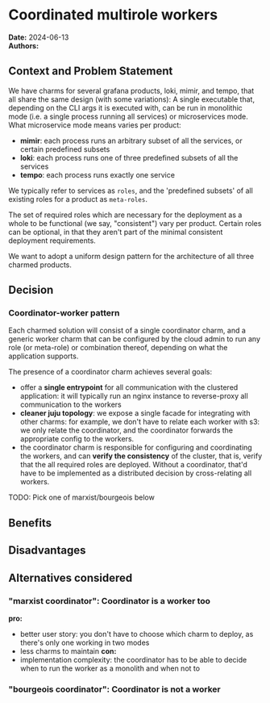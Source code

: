 # Coordinated multirole workers
**Date:** 2024-06-13<br/>
**Authors:**

## Context and Problem Statement
We have charms for several grafana products, loki, mimir, and tempo, that all share the same design 
(with some variations): A single executable that, depending on the CLI args it is executed with, 
can be run in monolithic mode (i.e. a single process running all services) or microservices mode. 
What microservice mode means varies per product:

- **mimir**: each process runs an arbitrary subset of all the services, or certain predefined subsets
- **loki**: each process runs one of three predefined subsets of all the services
- **tempo**: each process runs exactly one service

We typically refer to services as `roles`, and the 'predefined subsets' of all existing roles 
for a product as `meta-roles`.

The set of required roles which are necessary for the deployment as a whole to be functional 
(we say, "consistent") vary per product. Certain roles can be optional, in that they aren't part of 
the minimal consistent deployment requirements.

We want to adopt a uniform design pattern for the architecture of all three charmed products.

## Decision

### Coordinator-worker pattern
Each charmed solution will consist of a single coordinator charm, and a generic worker charm that 
can be configured by the cloud admin to run any role (or meta-role) or combination thereof, 
depending on what the application supports.

The presence of a coordinator charm achieves several goals:
- offer a **single entrypoint** for all communication with the clustered application: it will 
  typically run an nginx instance to reverse-proxy all communication to the workers
- **cleaner juju topology**: 
  we expose a single facade for integrating with other charms: for example, we don't have to 
  relate each worker with s3: we only relate the coordinator, and the coordinator 
  forwards the appropriate config to the workers. 
- the coordinator charm is responsible for configuring and coordinating the workers, and can 
  **verify the consistency** of the cluster, that is, verify that the all required roles are 
  deployed. Without a coordinator, that'd have to be implemented as a distributed decision by 
  cross-relating all workers.


TODO: Pick one of marxist/bourgeois below

## Benefits


## Disadvantages



## Alternatives considered

### "marxist coordinator": Coordinator is a worker too

**pro:**
- better user story: you don't have to choose which charm to deploy, as there's only one working in two modes
- less charms to maintain
**con:**
- implementation complexity: the coordinator has to be able to decide when to run the worker as a monolith and when not to

### "bourgeois coordinator": Coordinator is not a worker
